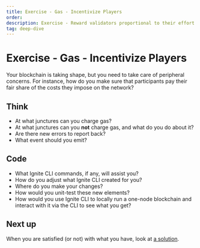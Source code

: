 ```yaml
---
title: Exercise - Gas - Incentivize Players
order:
description: Exercise - Reward validators proportional to their effort
tag: deep-dive
---
```


# Exercise - Gas - Incentivize Players

Your blockchain is taking shape, but you need to take care of peripheral concerns. For instance, how do you make sure that participants pay their fair share of the costs they impose on the network?

## Think

* At what junctures can you charge gas?
* At what junctures can you **not** charge gas, and what do you do about it?
* Are there new errors to report back?
* What event should you emit?

## Code

* What Ignite CLI commands, if any, will assist you?
* How do you adjust what Ignite CLI created for you?
* Where do you make your changes?
* How would you unit-test these new elements?
* How would you use Ignite CLI to locally run a one-node blockchain and interact with it via the CLI to see what you get?

## Next up

When you are satisfied (or not) with what you have, look at [a solution](../4-my-own-chain/gas-meter.md).
